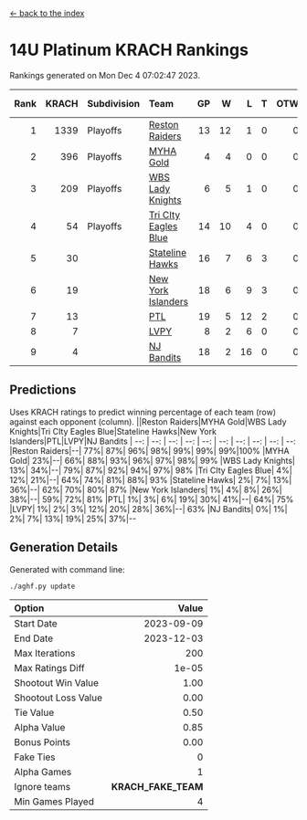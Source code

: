 [<- back to the index](readme.md)
# 14U Platinum KRACH Rankings
Rankings generated on Mon Dec  4 07:02:47 2023.

Rank|KRACH|Subdivision|Team|GP|W|L|T|OTW|OTL|SoS|Exp Wins|Win Diff
---:|---:|:---|:---|---:|---:|---:|---:|---:|---:|---:|---:|---:
1|1339|Playoffs|[Reston Raiders](https://gamesheetstats.com/seasons/3663/teams/140829/schedule)|13|12|1|0|0|0|573|12.8|-0.0
2|396|Playoffs|[MYHA Gold](https://gamesheetstats.com/seasons/3663/teams/140824/schedule)|4|4|0|0|0|0|12|4.9|0.0
3|209|Playoffs|[WBS Lady Knights](https://gamesheetstats.com/seasons/3663/teams/140825/schedule)|6|5|1|0|0|0|200|5.8|-0.0
4|54|Playoffs|[Tri CIty Eagles Blue](https://gamesheetstats.com/seasons/3663/teams/140831/schedule)|14|10|4|0|0|0|123|10.9|0.0
5|30||[Stateline Hawks](https://gamesheetstats.com/seasons/3663/teams/140830/schedule)|16|7|6|3|0|0|271|9.4|0.0
6|19||[New York Islanders](https://gamesheetstats.com/seasons/3663/teams/140832/schedule)|18|6|9|3|0|0|131|8.4|0.0
7|13||[PTL](https://gamesheetstats.com/seasons/3663/teams/140827/schedule)|19|5|12|2|0|0|297|6.9|0.0
8|7||[LVPY](https://gamesheetstats.com/seasons/3663/teams/140820/schedule)|8|2|6|0|0|0|166|2.9|0.0
9|4||[NJ Bandits](https://gamesheetstats.com/seasons/3663/teams/140828/schedule)|18|2|16|0|0|0|153|2.9|0.0

## Predictions
Uses KRACH ratings to predict winning percentage of each team (row) against each opponent (column).
||Reston Raiders|MYHA Gold|WBS Lady Knights|Tri CIty Eagles Blue|Stateline Hawks|New York Islanders|PTL|LVPY|NJ Bandits
| --: | --: | --: | --: | --: | --: | --: | --: | --: | --: 
|Reston Raiders|--| 77%| 87%| 96%| 98%| 99%| 99%| 99%|100%
|MYHA Gold| 23%|--| 66%| 88%| 93%| 96%| 97%| 98%| 99%
|WBS Lady Knights| 13%| 34%|--| 79%| 87%| 92%| 94%| 97%| 98%
|Tri CIty Eagles Blue|  4%| 12%| 21%|--| 64%| 74%| 81%| 88%| 93%
|Stateline Hawks|  2%|  7%| 13%| 36%|--| 62%| 70%| 80%| 87%
|New York Islanders|  1%|  4%|  8%| 26%| 38%|--| 59%| 72%| 81%
|PTL|  1%|  3%|  6%| 19%| 30%| 41%|--| 64%| 75%
|LVPY|  1%|  2%|  3%| 12%| 20%| 28%| 36%|--| 63%
|NJ Bandits|  0%|  1%|  2%|  7%| 13%| 19%| 25%| 37%|--

## Generation Details

Generated with command line:
```
./aghf.py update
```

| Option | Value |
| :----- | ----: |
| Start Date | 2023-09-09 |
| End Date | 2023-12-03 |
| Max Iterations | 200 |
| Max Ratings Diff | 1e-05 |
| Shootout Win Value | 1.00 |
| Shootout Loss Value | 0.00 |
| Tie Value | 0.50 |
| Alpha Value | 0.85 |
| Bonus Points | 0.00 |
| Fake Ties | 0 |
| Alpha Games | 1 |
| Ignore teams | __KRACH_FAKE_TEAM__ |
| Min Games Played | 4 |

